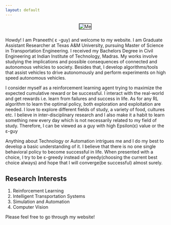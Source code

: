 ```yaml
---
layout: default
---
```

<style>
.act_image {
  max-width:700px;
  max-height:500px;
  border: 1px solid black;
  margin: 5px 10px 10px 5px;
}
</style>
<center>
<img class="act_image" src="/assets/pro_pic1.jpg" alt="Me">
</center>
<p style='text-align: justify;'>

Howdy! I am Praneeth( &epsilon; -guy) and welcome to my website. I am Graduate Assistant Researcher at Texas A&M University, pursuing Master of Science in Transportation Engineering. I received my Bachelors Degree in Civil Engineering at Indian Institute of Technology, Madras. My works involve studying the implications and possible consequences of connected and autonomous vehicles to society. Besides that, I develop algorithms/tools that assist vehicles to drive autonomously and perform experiments	on high speed autonomous vehicles.

I consider myself as a reinforcement learning agent trying to maximize the expected cumulative reward or be successful. I interact with the real-world and get rewards i.e. learn from failures and success in life.  As for any RL algorithm to learn the optimal policy, both exploration and exploitation are needed. I love to explore different fields of study, a variety of food, cultures etc. I believe in inter-disciplinary research and I also make it a habit to learn something new every day which is not necessarily related to my field of study. Therefore, I can be viewed as a guy with high Epsilon(&epsilon;) value or the &epsilon;-guy

Anything about Technology or Automation intrigues me and I do my best to develop a basic understanding of it. I believe that there is no one single behavioral policy to become successful in life. When presented with a choice, I try to be &epsilon;-greedy instead of greedy(choosing the current best choice always) and hope that I will converge(be successful) almost surely.
</p>

## Research Interests

1. Reinforcement Learning
2. Intelligent Transportation Systems
3. Simulation and Automation
4. Computer Vision

Please feel free to go through my website!
